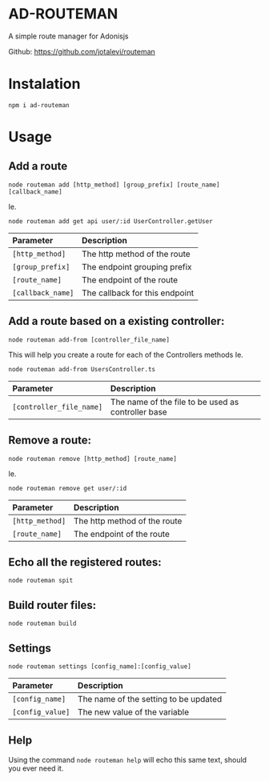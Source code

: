
# AD-ROUTEMAN

A simple route manager for Adonisjs


Github: https://github.com/jotalevi/routeman

# Instalation
```
npm i ad-routeman
```

# Usage

## Add a route
```
node routeman add [http_method] [group_prefix] [route_name] [callback_name]
```
Ie.
```
node routeman add get api user/:id UserController.getUser
```

| Parameter         | Description                   |
| :--------         | :--------                     |
| `[http_method]`   | The http method of the route  |
| `[group_prefix]`  | The endpoint grouping prefix  |
| `[route_name]`    | The endpoint of the route     |
| `[callback_name]` | The callback for this endpoint|

## Add a route based on a existing controller:
```
node routeman add-from [controller_file_name]
```
This will help you create a route for each of the Controllers methods
Ie.
```
node routeman add-from UsersController.ts
```

| Parameter                 | Description                   |
| :--------                 | :--------                     |
| `[controller_file_name]`  | The name of the file to be used as controller base |

## Remove a route:
```
node routeman remove [http_method] [route_name]
```
Ie.
```
node routeman remove get user/:id
```
| Parameter         | Description                   |
| :--------         | :--------                     |
| `[http_method]`   | The http method of the route  |
| `[route_name]`    | The endpoint of the route     |

## Echo all the registered routes:
```
node routeman spit
```

## Build router files:
```
node routeman build
```

## Settings
```
node routeman settings [config_name]:[config_value]
```
| Parameter             | Description                           |
| :--------             | :--------                             |
| `[config_name]`       | The name of the setting to be updated |
| `[config_value]`      | The new value of the variable         |

## Help
Using the command ```node routeman help``` will echo this same text, should you ever need it.